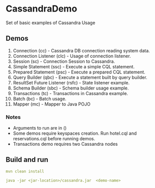 # CassandraDemo

Set of basic examples of Cassandra Usage

## Demos
1. Connection (cc) - Cassandra DB connection reading system data.
2. Connection Listener (clc) - Usage of connection listener.
3. Session (sc) - Connection Session to Cassandra.
4. Simple Statement (ssc) - Execute a simple CQL statement.
5. Prepared Statement (psc) - Execute a prepared CQL statement.
6. Query Builder (qbc) - Execute a statement built by query builder.
7. ResultSet Future Listener (rsfc) - State listener example.
8. Schema Builder (sbc) - Schema builder usage example.
9. Transactions (tc) - Transactions in Cassandra example.
10. Batch (bc) - Batch usage.
11. Mapper (mc) - Mapper to Java POJO

### Notes
- Arguments to run are in ()
- Some demos require keyspaces creation. Run hotel.cql and reservations.cql before running demos.
- Transactions demo requires two Cassandra nodes
## Build and run

```yaml
mvn clean install

java -jar <jar-location>/cassandra.jar  <demo-name>
```
